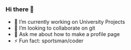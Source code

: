 ### Hi there 👋

- 🔭 I’m currently working on University Projects
- 👯 I’m looking to collaborate on git
- 💬 Ask me about how to make a profile page
- ⚡ Fun fact: sportsman/coder
